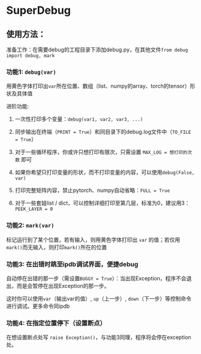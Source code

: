 # SuperDebug

## 使用方法：

准备工作：在需要debug的工程目录下添加debug.py，在其他文件`from debug import debug, mark`

### 功能1: `debug(var)`

用黄色字体打印出`var`所在位置、数组（list、numpy的array、torch的tensor）形状及具体值

进阶功能:

1. 一次性打印多个变量：`debug(var1, var2, var3, ...)`

2. 同步输出在终端（`PRINT = True`）和同目录下的debug.log文件中（`TO_FILE = True`）

3. 对于一些循环程序，你或许只想打印有限次，只需设置 `MAX_LOG = 想打印的次数` 即可

4. 如果你希望只打印变量的形状，而不打印变量的内容，可以使用`debug(False, var)`

5. 打印完整矩阵内容，禁止pytorch、numpy自动省略：`FULL = True`

6. 对于一些套娃list / dict，可以控制详细打印至第几层，标准为0，建议用3： `PEEK_LAYER = 0`


### 功能2: `mark(var)`

标记运行到了某个位置，若有输入，则用黄色字体打印出 `var` 的值；若仅用`mark()`而无输入，则打印`mark()`所在的位置

### 功能3: 在出错时跳至ipdb调试界面，便捷debug

自动停在出错的那一步（需设置`BUGGY = True`）：当出现Exception，程序不会退出，而是会暂停在出现Exception的那一步。

这时你可以使用`var`（输出var的值）, `up`（上一步）, `down`（下一步）等控制命令进行调试。更多命令同ipdb

### 功能4: 在指定位置停下（设置断点）

在想设置断点处写 `raise Exception()`，与功能3同理，程序将会停在exception处。


